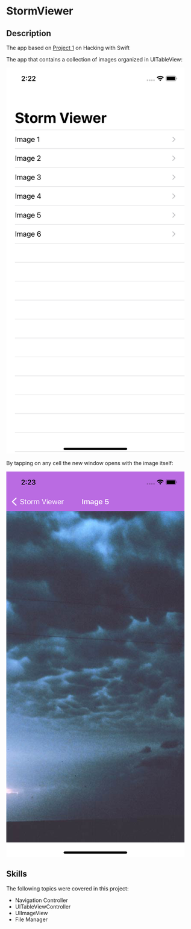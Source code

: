 # StormViewer

## Description

The app based on [Project 1](https://www.hackingwithswift.com/read/1/overview) on Hacking with Swift

The app that contains a collection of images organized in UITableView:

![](Presentation/main_screen.png)

 By tapping on any cell the new window opens with the image itself:
 
![](Presentation/image_example.png)

## Skills

The following topics were covered in this project:
* Navigation Controller
* UITableViewController
* UIImageView
* File Manager
